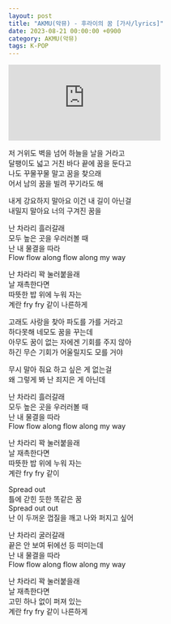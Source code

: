 ```yaml
---
layout: post
title: "AKMU(악뮤) - 후라이의 꿈 [가사/lyrics]"
date: 2023-08-21 00:00:00 +0900
category: AKMU(악뮤)
tags: K-POP
---
```


<div class="youtube-iframe-container iframe-16-to-9">
    <iframe src="https://www.youtube.com/embed/3kGAlp_PNUg" title="AKMU(악뮤) - 후라이의 꿈" frameborder="0" allow="accelerometer; autoplay; clipboard-write; encrypted-media; gyroscope; picture-in-picture; web-share" allowfullscreen></iframe>
</div>

저 거위도 벽을 넘어 하늘을 날을 거라고  
달팽이도 넓고 거친 바다 끝에 꿈을 둔다고  
나도 꾸물꾸물 말고 꿈을 찾으래  
어서 남의 꿈을 빌려 꾸기라도 해

내게 강요하지 말아요 이건 내 길이 아닌걸  
내밀지 말아요 너의 구겨진 꿈을

난 차라리 흘러갈래  
모두 높은 곳을 우러러볼 때  
난 내 물결을 따라  
Flow flow along flow along my way

난 차라리 꽉 눌러붙을래  
날 재촉한다면   
따뜻한 밥 위에 누워 자는  
계란 fry fry 같이 나른하게

고래도 사랑을 찾아 파도를 가를 거라고  
하다못해 네모도 꿈을 꾸는데  
아무도 꿈이 없는 자에겐 기회를 주지 않아  
하긴 무슨 기회가 어울릴지도 모를 거야

무시 말아 줘요 하고 싶은 게 없는걸  
왜 그렇게 봐 난 죄지은 게 아닌데

난 차라리 흘러갈래  
모두 높은 곳을 우러러볼 때  
난 내 물결을 따라  
Flow flow along flow along my way

난 차라리 꽉 눌러붙을래  
날 재촉한다면  
따뜻한 밥 위에 누워 자는  
계란 fry fry 같이

Spread out  
틀에 갇힌 듯한 똑같은 꿈  
Spread out out  
난 이 두꺼운 껍질을 깨고 나와 퍼지고 싶어

난 차라리 굴러갈래  
끝은 안 보여 뒤에선 등 떠미는데  
난 내 물결을 따라  
Flow flow along flow along my way

난 차라리 꽉 눌러붙을래  
날 재촉한다면  
고민 하나 없이 퍼져 있는  
계란 fry fry 같이 나른하게